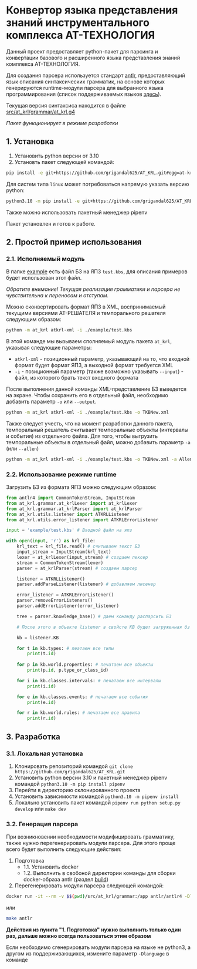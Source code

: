 # Конвертор языка представления знаний инструментального комплекса АТ-ТЕХНОЛОГИЯ

Данный проект предоставляет python-пакет для парсинга и конвертации базового и расширенного языка представления знаний комплекса АТ-ТЕХНОЛОГИЯ. 

Для создания парсера используется стандарт [antlr](https://www.antlr.org/), предоставляющий язык описания синтаксических грамматик, на основе которых генерируются runtime-модули парсера для выбранного языка программирования (список поддерживаемых языков [здесь](https://github.com/antlr/antlr4/blob/dev/doc/targets.md)).

Текущая версия синтаксиса находится в файле [src/at_krl/grammar/at_krl.g4](./src/at_krl/grammar/at_krl.g4)

*Пакет функционирует в режиме разработки*

## 1. Установка

1. Установить python версии от 3.10
2. Установть пакет следующей командой:

```bash
pip install -e git+https://github.com/grigandal625/AT_KRL.git#egg=at-krl
```

Для систем типа `linux` может потребоваться напрямую указать версию python:

```bash
python3.10 -m pip install -e git+https://github.com/grigandal625/AT_KRL.git#egg=at-krl
```

Также можно использовать пакетный менеджер pipenv

Пакет установлен и готов к работе.

## 2. Простой пример использования

### 2.1. Исполняемый модуль

В папке [example](./example/) есть файл БЗ на ЯПЗ `test.kbs`, для описания примеров будет использован этот файл.

*Обратите внимание! Текущая реализация грамматики и парсера не чувствительна к переносам и отступам.*

Можно сконвертировать формат ЯПЗ в XML, воспринимаемый текущими версиями АТ-РЕШАТЕЛЯ и темпорального решателя следующим образом:

```bash
python -m at_krl atkrl-xml -i ./example/test.kbs
```

В этой команде мы вызываем сполняемый модуль пакета `at_krl`, указывая следующие параметры:

- `atkrl-xml` - позиционный параметр, указывающий на то, что входной формат будет формат ЯПЗ, а выходной формат требуется XML
- `-i` - позиционный параметр (также возможно указывать `--input`) - файл, из которого брать текст входного формата

После выполнения данной команды XML-представление БЗ выведется на экране. Чтобы сохранить его в отдельный файл, необходимо добавить параметр `-o` или `--output`.

```bash
python -m at_krl atkrl-xml -i ./example/test.kbs -o TKBNew.xml
```

Также следует учесть, что на момент разработки данного пакета, темпоральный решатель считывает темпоральные объекты (интервалы и события) из отдельного файла. Для того, чтобы выгрузить темпоральные объекты в отдельный файл, можно добавить параметр `-a` (или `--allen`)

```bash
python -m at_krl atkrl-xml -i ./example/test.kbs -o TKBNew.xml -a Allen2.xml
```

### 2.2. Использование режиме runtime

Загрузить БЗ из формата ЯПЗ можно следующим образом:

```python
from antlr4 import CommonTokenStream, InputStream
from at_krl.grammar.at_krlLexer import at_krlLexer
from at_krl.grammar.at_krlParser import at_krlParser
from at_krl.utils.listener import ATKRLListener
from at_krl.utils.error_listener import ATKRLErrorListener

input = 'example/test.kbs' # Входной файл на япз

with open(input, 'r') as krl_file:
    krl_text = krl_file.read() # считываем текст БЗ
    input_stream = InputStream(krl_text)
    lexer = at_krlLexer(input_stream) # создаем лексер
    stream = CommonTokenStream(lexer)
    parser = at_krlParser(stream) # создаем парсер

    listener = ATKRLListener()
    parser.addParseListener(listener) # добавляем лисенер

    error_listener = ATKRLErrorListener()
    parser.removeErrorListeners()
    parser.addErrorListener(error_listener)

    tree = parser.knowledge_base() # даем команду распарсить БЗ

    # После этого в объекте listener в свойсте KB будет загруженная бз

    kb = listener.KB

    for t in kb.types: # пеатаем все типы
        print(t.id)
    
    for p in kb.world.properties: # печатаем все объекты
        print(p.id, p.type_or_class_id)

    for i in kb.classes.intervals: # печатаем все интервалы
        print(i.id)

    for e in kb.classes.events: # печатаем все события
        print(e.id)

    for r in kb.world.rules: # печатаем все правила
        print(r.id)
```

## 3. Разработка

### 3.1. Локальная установка

1. Клонировать репозиторий командой `git clone https://github.com/grigandal625/AT_KRL.git`
2. Установить python версии 3.10 и пакетный менеджер pipenv командой `python3.10 -m pip install pipenv`
3. Перейти в директорию склонированного проекта
4. Установить зависимости командой `python3.10 -m pipenv install`
5. Локально установить пакет командой `pipenv run python setup.py develop` или `make dev` 

### 3.2. Генерация парсера

При возникновении необходимости модифицировать грамматику, также нужно перегенерировать модули парсера. Для этого проще всего будет выполнить следующие действия:

1. Подготовка
    - 1.1. Установить docker
    - 1.2. Выполнить в свобоной директории команды для сборки docker-образа antlr (раздел [build](https://github.com/antlr/antlr4/tree/dev/docker#build))
2. Перегенерировать модули парсера следующей командой:

```bash
docker run -it --rm -v $$(pwd)/src/at_krl/grammar:/app antlr/antlr4 -Dlanguage=Python3 /app/at_krl.g4
```

или 

```bash
make antlr
```

**Действия из пункта "1. Подготовка" нужно выполнить только один раз, дальше можно всегда пользоваться этим образом**

Если необходимо сгенерировать модули парсера на языке не python3, а другом из поддерживающихся, измените параметр `-Dlanguage` в команде
